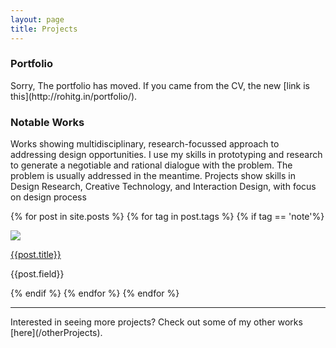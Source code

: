 ```yaml
---
layout: page
title: Projects
---
```

<h3>Portfolio</h3>
Sorry, The portfolio has moved. If you came from the CV, the new [link  is this](http://rohitg.in/portfolio/). 
<h3>Notable Works</h3>
<div class="projects">

<p>Works showing multidisciplinary, research-focussed approach to addressing design opportunities. I use my skills in prototyping and research to generate a negotiable and rational dialogue with the problem. The problem is usually addressed in the meantime. Projects show skills in Design Research, Creative Technology, and Interaction Design, with focus on design process</p>

  {% for post in site.posts %}
  {% for tag in post.tags %}
  {% if tag == 'note'%}
 <div class="projectNotable">
 <a href="{{post.url}}">
 <img src="http://res.cloudinary.com/indiantinker/image/fetch/w_400,h_400,c_fill,g_auto/{{post.image}}" class="preview">   
 <p>
 {{post.title}}
 </p></a>
    <p class="domain">{{post.field}}</p>
 </div>

  {% endif %}
  {% endfor %}
  {% endfor %}
</div>

<hr>
Interested in seeing more projects? Check out some of my other works [here](/otherProjects).
